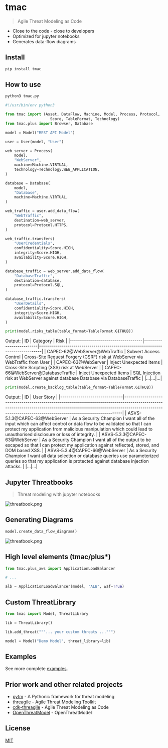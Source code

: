 # tmac
> Agile Threat Modeling as Code
- Close to the code - close to developers
- Optimized for jupyter notebooks
- Generates data-flow diagrams

## Install
```bash
pip install tmac
```

## How to use
```bash
python3 tmac.py
```

```python
#!/usr/bin/env python3

from tmac import (Asset, DataFlow, Machine, Model, Process, Protocol, 
                    Score, TableFormat, Technology)
from tmac.plus import Browser, Database

model = Model("REST API Model")

user = User(model, "User")

web_server = Process(
    model,
    "WebServer",
    machine=Machine.VIRTUAL,
    technology=Technology.WEB_APPLICATION,
)

database = Database(
    model,
    "Database",
    machine=Machine.VIRTUAL,
)

web_traffic = user.add_data_flow(
    "WebTraffic",
    destination=web_server,
    protocol=Protocol.HTTPS,
)

web_traffic.transfers(
    "UserCredentials",
    confidentiality=Score.HIGH,
    integrity=Score.HIGH,
    availability=Score.HIGH,
)

database_traffic = web_server.add_data_flow(
    "DatabaseTraffic",
    destination=database,
    protocol=Protocol.SQL,
)

database_traffic.transfers(
    "UserDetails",
    confidentiality=Score.HIGH,
    integrity=Score.HIGH,
    availability=Score.HIGH,
)

print(model.risks_table(table_format=TableFormat.GITHUB))
```
Output:
| ID                                 | Category                | Risk                                                                          |
|------------------------------------|-------------------------|-------------------------------------------------------------------------------|
| CAPEC-62@WebServer@WebTraffic      | Subvert Access Control  | Cross-Site Request Forgery (CSRF) risk at WebServer via WebTraffic from User  |
| CAPEC-63@WebServer                 | Inject Unexpected Items | Cross-Site Scripting (XSS) risk at WebServer                                  |
| CAPEC-66@WebServer@DatabaseTraffic | Inject Unexpected Items | SQL Injection risk at WebServer against database Database via DatabaseTraffic |
|...|...|...|
```python
print(model.create_backlog_table(table_format=TableFormat.GITHUB))
```
Output:
| ID                            | User Story                                                                                                                                                                                                                              |
|-------------------------------|-----------------------------------------------------------------------------------------------------------------------------------------------------------------------------------------------------------------------------------------|
| ASVS-5.1.3@CAPEC-63@WebServer | As a Security Champion I want all of the input which can affect control or data flow to be validated so that I can protect my application from malicious manipulation which could lead to unauthorised disclosure or loss of integrity. |
| ASVS-5.3.3@CAPEC-63@WebServer | As a Security Champion I want all of the output to be escaped so that I can protect my application against reflected, stored, and DOM based XSS.                                                                                        |
| ASVS-5.3.4@CAPEC-66@WebServer | As a Security Champion I want all data selection or database queries use parameterized queries so that my application is protected against database injection attacks.                                                                  |
|...|...|
## Jupyter Threatbooks
> Threat modeling with jupyter notebooks

![threatbook.png](https://github.com/hupe1980/tmac/raw/main/.assets/threatbook.png)

## Generating Diagrams
```python
model.create_data_flow_diagram()
```
![threatbook.png](https://github.com/hupe1980/tmac/raw/main/.assets/data-flow-diagram.png)

## High level elements (tmac/plus*)
```python
from tmac.plus_aws import ApplicationLoadBalancer

# ...

alb = ApplicationLoadBalancer(model, "ALB", waf=True)

```

## Custom ThreatLibrary
```python
from tmac import Model, ThreatLibrary

lib = ThreatLibrary()

lib.add_threat("""... your custom threats ...""")

model = Model("Demo Model", threat_library=lib)
```
## Examples

See more complete [examples](https://github.com/hupe1980/tmac/tree/master/examples).

## Prior work and other related projects
- [pytm](https://github.com/izar/pytm) - A Pythonic framework for threat modeling
- [threagile](https://github.com/Threagile/threagile) - Agile Threat Modeling Toolkit
- [cdk-threagile](https://github.com/hupe1980/cdk-threagile) - Agile Threat Modeling as Code
- [OpenThreatModel](https://github.com/iriusrisk/OpenThreatModel) - OpenThreatModel

## License

[MIT](LICENSE)